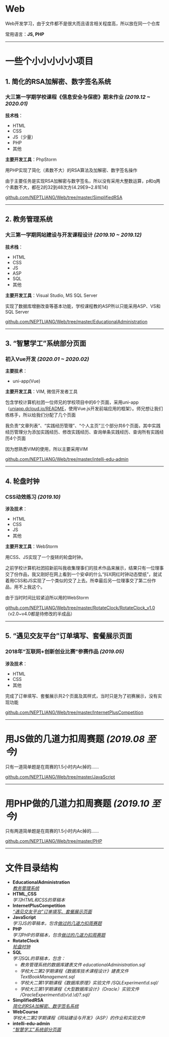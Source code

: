 # Web
Web开发学习，由于文件都不是很大而且语言相关程度高，所以放在同一个仓库

常用语言：**JS, PHP**

---

# 一些个小小小小小项目

## 1. 简化的RSA加解密、数字签名系统
### 大三第一学期学校课程《信息安全与保密》期末作业 _(2019.12 ~ 2020.01)_

**技术栈**：
* HTML
* CSS
* JS（少量）
* PHP
* 其他

**主要开发工具**：PhpStorm

用PHP实现了简化（素数不大）的RSA算法及加解密、数字签名操作

由于主要任务是实现RSA加解密与数字签名，所以没有采用大整数运算，p和q两个素数不大，都在2的32到48次方(4.29E9~2.81E14)

[github.com/NEPTLIANG/Web/tree/master/SimplifiedRSA](https://github.com/NEPTLIANG/Web/tree/master/SimplifiedRSA)

---

## 2. 教务管理系统
### 大三第一学期网站建设与开发课程设计 _(2019.10 ~ 2019.12)_

**技术栈**：
* HTML
* CSS
* JS
* ASP
* SQL
* 其他

**主要开发工具**：Visual Studio, MS SQL Server

实现了数据库增删改查等基本功能，学校课程教的ASP所以只能采用ASP、VS和SQL Server

[github.com/NEPTLIANG/Web/tree/master/EducationalAdministration](https://github.com/NEPTLIANG/Web/tree/master/EducationalAdministration)

---

## 3. “智慧学工”系统部分页面
### 初入Vue开发 _(2020.01 ~ 2020.02)_

**主要技术**：
* uni-app(Vue)

**主要开发工具**：VIM, 微信开发者工具

包含学校计算机社团一位师兄的学校项目中的6个页面，采用uni-app（[uniapp.dcloud.io/README](https://uniapp.dcloud.io/README)，使用Vue.js开发前端应用的框架）。师兄想让我们练练手，所以给我们分配了几个页面

我负责“文章列表”、“实践经历管理”、“个人主页”三个部分共6个页面，其中实践经历管理分为添加实践经历、修改实践经历、查询单条实践经历、查询所有实践经历4个页面

因为想熟悉VIM的使用，所以主要采用VIM

[github.com/NEPTLIANG/Web/tree/master/intelli-edu-admin](https://github.com/NEPTLIANG/Web/tree/master/intelli-edu-admin)

---

## 4. 轮盘时钟
### CSS动效练习 _(2019.10)_

**涉及技术**：
* HTML
* CSS
* JS
* 其他

**主要开发工具**：WebStorm

用CSS、JS实现了一个旋转的轮盘时钟。

之前学校计算机社团招新前叫我收集理事们的技术作品来展示，结果只有一位理事交了份作品，我又刚好在网上看到一个安卓的什么“抖X网红时钟动态壁纸”，就试着用CSS和JS实现了一个类似的交了上去。所幸最后另一位理事交了第二份作品，用不上我这个。

由于当时时间比较紧迫所以用的WebStorm

[github.com/NEPTLIANG/Web/tree/master/RotateClock/RotateClock_v1.0](https://github.com/NEPTLIANG/Web/tree/master/RotateClock/RotateClock_v1.0)（v2.0~v4.0都是待修改的半成品）

---

## 5. “遇见交友平台”订单填写、套餐展示页面
### 2018年“互联网+创新创业比赛”参赛作品 _(2019.05)_

**涉及技术**：
* HTML
* CSS
* 其他

完成了订单填写、套餐展示共2个页面及其样式，当时只是为了初赛展示，没有实现功能

[github.com/NEPTLIANG/Web/tree/master/InternetPlusCompetition](https://github.com/NEPTLIANG/Web/tree/master/InternetPlusCompetition)

---

# 用JS做的几道力扣周赛题 _(2019.08 至今)_

只有一道简单题是在周赛的1.5小时内Ac掉的……

[github.com/NEPTLIANG/Web/tree/master/JavaScript](https://github.com/NEPTLIANG/Web/tree/master/JavaScript)

---

# 用PHP做的几道力扣周赛题 _(2019.10 至今)_

只有两道简单题是在周赛的1.5小时内Ac掉的……

[github.com/NEPTLIANG/Web/tree/master/PHP](https://github.com/NEPTLIANG/Web/tree/master/PHP)

---

# 文件目录结构

* **EducationalAdministration**  
    _[教务管理系统](https://github.com/NEPTLIANG/Web#2-%E6%95%99%E5%8A%A1%E7%AE%A1%E7%90%86%E7%B3%BB%E7%BB%9F)_
* **HTML_CSS**  
    _学习HTML和CSS的草稿本_
* **InternetPlusCompetition**  
    _[“遇见交友平台”订单填写、套餐展示页面](https://github.com/NEPTLIANG/Web#5-%E9%81%87%E8%A7%81%E4%BA%A4%E5%8F%8B%E5%B9%B3%E5%8F%B0%E8%AE%A2%E5%8D%95%E5%A1%AB%E5%86%99%E5%A5%97%E9%A4%90%E5%B1%95%E7%A4%BA%E9%A1%B5%E9%9D%A2)_
* **JavaScript**  
    _学习JS的草稿本，包含[做过的几道力扣周赛题](https://github.com/NEPTLIANG/Web#%E7%94%A8js%E5%81%9A%E7%9A%84%E5%87%A0%E9%81%93%E5%8A%9B%E6%89%A3%E5%91%A8%E8%B5%9B%E9%A2%98)_
* **PHP**  
    _学习PHP的草稿本，包含[做过的几道力扣周赛题](https://github.com/NEPTLIANG/Web#%E7%94%A8php%E5%81%9A%E7%9A%84%E5%87%A0%E9%81%93%E5%8A%9B%E6%89%A3%E5%91%A8%E8%B5%9B%E9%A2%98)_
* **RotateClock**  
    _[轮盘时钟](https://github.com/NEPTLIANG/Web#4-%E8%BD%AE%E7%9B%98%E6%97%B6%E9%92%9F)_
* **SQL**  
    _学习SQL的草稿本，包含：_
    * _教务管理系统的数据库建表文件 educationalAdministration.sql_
    * _学校大二第2学期课程《数据库技术课程设计》建表文件 TextBookManagement.sql_
    * _学校大二第1学期课程《数据库原理》实验文件 /SQLExperiment\d.sql/_
    * _学校大三第1学期课程《大型数据库设计》（Oracle）实验文件 /OracleExperiment\d(v\d.\d)?.sql/_
* **SimplifiedRSA**  
    _[简化的RSA加解密、数字签名系统](https://github.com/NEPTLIANG/Web#1-%E7%AE%80%E5%8C%96%E7%9A%84rsa%E5%8A%A0%E8%A7%A3%E5%AF%86%E6%95%B0%E5%AD%97%E7%AD%BE%E5%90%8D%E7%B3%BB%E7%BB%9F)_
* **WebCourse**  
    _学校大二第2学期课程《网站建设与开发》（ASP）的作业和实验文件_
* **intelli-edu-admin**  
    _[“智慧学工”系统部分页面](https://github.com/NEPTLIANG/Web#3-%E6%99%BA%E6%85%A7%E5%AD%A6%E5%B7%A5%E7%B3%BB%E7%BB%9F%E9%83%A8%E5%88%86%E9%A1%B5%E9%9D%A2)_